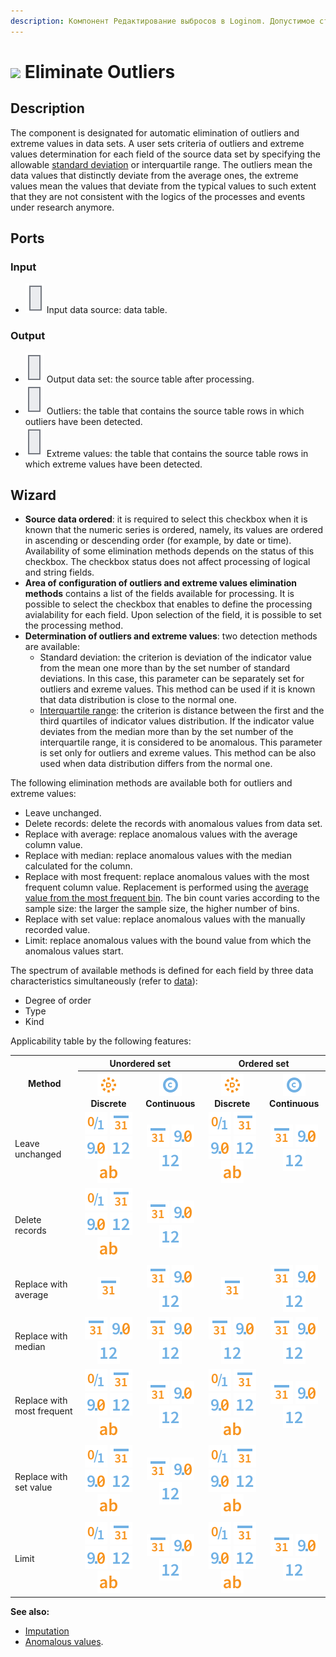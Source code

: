 ```yaml
---
description: Компонент Редактирование выбросов в Loginom. Допустимое стандартное отклонение. Интерквартильный размах. Выбросы. Экстремальные значения. Мастер настройки.
---
```

# ![ ](./../../images/icons/components/e-lim-out-lier_default.svg) Eliminate Outliers

## Description

The component is designated for automatic elimination of outliers and extreme values in data sets. A user sets criteria of outliers and extreme values determination for each field of the source data set by specifying the allowable [standard deviation](https://wiki.loginom.ru/articles/mean-square-deviation.html) or interquartile range. The outliers mean the data values that distinctly deviate from the average ones, the extreme values mean the values that deviate from the typical values to such extent that they are not consistent with the logics of the processes and events under research anymore.

## Ports

### Input

* ![ ](./../../images/icons/app/node/ports/inputs/table_inactive.svg) Input data source: data table.

### Output

* ![ ](./../../images/icons/app/node/ports/outputs/table_inactive.svg) Output data set: the source table after processing.
* ![ ](./../../images/icons/app/node/ports/outputs/table_inactive.svg) Outliers: the table that contains the source table rows in which outliers have been detected.
* ![ ](./../../images/icons/app/node/ports/outputs/table_inactive.svg) Extreme values: the table that contains the source table rows in which extreme values have been detected.

## Wizard

* **Source data ordered**: it is required to select this checkbox when it is known that the numeric series is ordered, namely, its values are ordered in ascending or descending order (for example, by date or time). Availability of some elimination methods depends on the status of this checkbox. The checkbox status does not affect processing of logical and string fields.
* **Area of configuration of outliers and extreme values elimination methods** contains a list of the fields available for processing. It is possible to select the checkbox that enables to define the processing avialability for each field. Upon selection of the field, it is possible to set the processing method.
* **Determination of outliers and extreme values**: two detection methods are available:
   * Standard deviation: the criterion is deviation of the indicator value from the mean one more than by the set number of standard deviations. In this case, this parameter can be separately set for outliers and exreme values. This method can be used if it is known that data distribution is close to the normal one.
   * [Interquartile range](https://wiki.loginom.ru/articles/iqr.html): the criterion is distance between the first and the third quartiles of indicator values distribution. If the indicator value deviates from the median more than by the set number of the interquartile range, it is considered to be anomalous. This parameter is set only for outliers and exreme values. This method can be also used when data distribution differs from the normal one.

The following elimination methods are available both for outliers and extreme values:

* Leave unchanged.
* Delete records: delete the records with anomalous values from data set.
* Replace with average: replace anomalous values with the average column value.
* Replace with median: replace anomalous values with the median calculated for the column.
* Replace with most frequent: replace anomalous values with the most frequent column value. Replacement is performed using the [average value from the most frequent bin](https://wiki.loginom.ru/articles/mean-most-likely-interval.html). The bin count varies according to the sample size: the larger the sample size, the higher number of bins.
* Replace with set value: replace anomalous values with the manually recorded value.
* Limit: replace anomalous values with the bound value from which the anomalous values start.

The spectrum of available methods is defined for each field by three data characteristics simultaneously (refer to [data](./../../data/README.md)):

* Degree of order
* Type
* Kind

Applicability table by the following features:

<table>
<tr><th rowspan="2" align="center">Method</th><th colspan="2" align="center">Unordered set</th><th colspan="2" align="center">Ordered set</th></tr>
<tr><th align="center"><img src="../../images/icons/common/data-types/discrete_default.svg"> Discrete</th><th align="center"><img src="../../images/icons/common/data-types/continuous_default.svg"> Continuous</th><th align="center"><img src="../../images/icons/common/data-types/discrete_default.svg"> Discrete</th><th align="center"><img src="../../images/icons/common/data-types/continuous_default.svg"> Continuous</th></tr>
<tr><td align="left">Leave unchanged</td><td align="center"><img src="../../images/icons/common/data-types/boolean_default.svg"> <img src="../../images/icons/common/data-types/datetime_default.svg"> <img src="../../images/icons/common/data-types/float_default.svg"> <img src="../../images/icons/common/data-types/integer_default.svg"> <img src="../../images/icons/common/data-types/string_default.svg"></td><td align="center"><img src="../../images/icons/common/data-types/datetime_default.svg"> <img src="../../images/icons/common/data-types/float_default.svg"> <img src="../../images/icons/common/data-types/integer_default.svg"></td><td align="center"><img src="../../images/icons/common/data-types/boolean_default.svg"> <img src="../../images/icons/common/data-types/datetime_default.svg"> <img src="../../images/icons/common/data-types/float_default.svg"> <img src="../../images/icons/common/data-types/integer_default.svg"> <img src="../../images/icons/common/data-types/string_default.svg"></td><td align="center"><img src="../../images/icons/common/data-types/datetime_default.svg"> <img src="../../images/icons/common/data-types/float_default.svg"> <img src="../../images/icons/common/data-types/integer_default.svg"></td></tr>
<tr><td align="left">Delete records</td><td align="center"><img src="../../images/icons/common/data-types/boolean_default.svg"> <img src="../../images/icons/common/data-types/datetime_default.svg"> <img src="../../images/icons/common/data-types/float_default.svg"> <img src="../../images/icons/common/data-types/integer_default.svg"> <img src="../../images/icons/common/data-types/string_default.svg"></td> <td align="center"><img src="../../images/icons/common/data-types/datetime_default.svg"> <img src="../../images/icons/common/data-types/float_default.svg"> <img src="../../images/icons/common/data-types/integer_default.svg"></td><td></td> <td></td></tr>
<tr><td align="left">Replace with average</td><td align="center"><img src="../../images/icons/common/data-types/datetime_default.svg"></td><td align="center"><img src="../../images/icons/common/data-types/datetime_default.svg"> <img src="../../images/icons/common/data-types/float_default.svg"> <img src="../../images/icons/common/data-types/integer_default.svg"></td><td align="center"><img src="../../images/icons/common/data-types/datetime_default.svg"></td><td align="center"><img src="../../images/icons/common/data-types/datetime_default.svg"> <img src="../../images/icons/common/data-types/float_default.svg"> <img src="../../images/icons/common/data-types/integer_default.svg"></td></tr>
<tr><td align="left">Replace with median</td><td align="center"><img src="../../images/icons/common/data-types/datetime_default.svg"> <img src="../../images/icons/common/data-types/float_default.svg"> <img src="../../images/icons/common/data-types/integer_default.svg"></td><td align="center"><img src="../../images/icons/common/data-types/datetime_default.svg"> <img src="../../images/icons/common/data-types/float_default.svg"> <img src="../../images/icons/common/data-types/integer_default.svg"></td><td align="center"><img src="../../images/icons/common/data-types/datetime_default.svg"> <img src="../../images/icons/common/data-types/float_default.svg"> <img src="../../images/icons/common/data-types/integer_default.svg"></td><td align="center"><img src="../../images/icons/common/data-types/datetime_default.svg"> <img src="../../images/icons/common/data-types/float_default.svg"> <img src="../../images/icons/common/data-types/integer_default.svg"></td></tr>
<tr><td align="left">Replace with most frequent</td><td align="center"><img src="../../images/icons/common/data-types/boolean_default.svg"> <img src="../../images/icons/common/data-types/datetime_default.svg"> <img src="../../images/icons/common/data-types/float_default.svg"> <img src="../../images/icons/common/data-types/integer_default.svg"> <img src="../../images/icons/common/data-types/string_default.svg"></td><td align="center"><img src="../../images/icons/common/data-types/datetime_default.svg"> <img src="../../images/icons/common/data-types/float_default.svg"> <img src="../../images/icons/common/data-types/integer_default.svg"></td><td align="center"><img src="../../images/icons/common/data-types/boolean_default.svg"> <img src="../../images/icons/common/data-types/datetime_default.svg"> <img src="../../images/icons/common/data-types/float_default.svg"> <img src="../../images/icons/common/data-types/integer_default.svg"> <img src="../../images/icons/common/data-types/string_default.svg"></td><td align="center"><img src="../../images/icons/common/data-types/datetime_default.svg"> <img src="../../images/icons/common/data-types/float_default.svg"> <img src="../../images/icons/common/data-types/integer_default.svg"></td></tr>
<tr><td align="left">Replace with set value</td><td align="center"><img src="../../images/icons/common/data-types/boolean_default.svg"> <img src="../../images/icons/common/data-types/datetime_default.svg"> <img src="../../images/icons/common/data-types/float_default.svg"> <img src="../../images/icons/common/data-types/integer_default.svg"> <img src="../../images/icons/common/data-types/string_default.svg"></td><td align="center"><img src="../../images/icons/common/data-types/datetime_default.svg"> <img src="../../images/icons/common/data-types/float_default.svg"> <img src="../../images/icons/common/data-types/integer_default.svg"></td><td align="center"><img src="../../images/icons/common/data-types/boolean_default.svg"> <img src="../../images/icons/common/data-types/datetime_default.svg"> <img src="../../images/icons/common/data-types/float_default.svg"> <img src="../../images/icons/common/data-types/integer_default.svg"> <img src="../../images/icons/common/data-types/string_default.svg"></td><td align="center"></td></tr>
<tr><td align="left">Limit</td><td align="center"><img src="../../images/icons/common/data-types/boolean_default.svg"> <img src="../../images/icons/common/data-types/datetime_default.svg"> <img src="../../images/icons/common/data-types/float_default.svg"> <img src="../../images/icons/common/data-types/integer_default.svg"> <img src="../../images/icons/common/data-types/string_default.svg"></td><td align="center"><img src="../../images/icons/common/data-types/datetime_default.svg"> <img src="../../images/icons/common/data-types/float_default.svg"> <img src="../../images/icons/common/data-types/integer_default.svg"></td><td align="center"><img src="../../images/icons/common/data-types/boolean_default.svg"> <img src="../../images/icons/common/data-types/datetime_default.svg"> <img src="../../images/icons/common/data-types/float_default.svg"> <img src="../../images/icons/common/data-types/integer_default.svg"> <img src="../../images/icons/common/data-types/string_default.svg"></td><td align="center"><img src="../../images/icons/common/data-types/datetime_default.svg"> <img src="../../images/icons/common/data-types/float_default.svg"> <img src="../../images/icons/common/data-types/integer_default.svg"></td></tr>
</table>

**See also:**

* [Imputation](./imputation.md)
* [Anomalous values](https://wiki.loginom.ru/articles/outlier.html).
